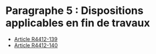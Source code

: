 # Paragraphe 5 : Dispositions applicables en fin de travaux

* [Article R4412-139](./LEGIARTI000025818876.md)
* [Article R4412-140](./LEGIARTI000027677724.md)
